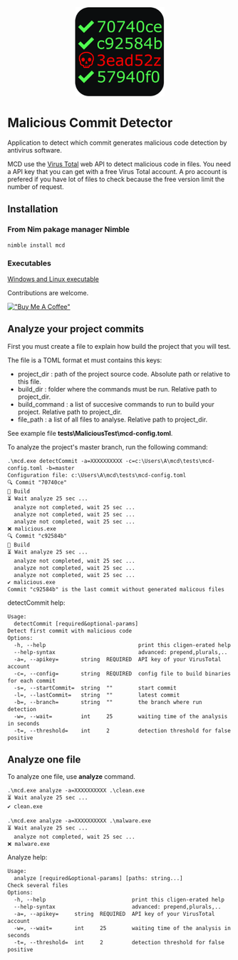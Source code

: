 <div style="text-align:center"><img src="icons/MCD.png" width="200" height="200"></div>

# Malicious Commit Detector

Application to detect which commit generates malicious code detection by antivirus software.

MCD use the [Virus Total](https://www.virustotal.com) web API to detect malicious code in files. You need a API key that you can get with a free Virus Total account.
A pro account is prefered if you have lot of files to check because the free version limit the number of request.

## Installation 

### From Nim pakage manager Nimble
```bash
nimble install mcd
```

### Executables
[Windows and Linux executable](https://gitlab.com/EchoPouet/malicious-commit-detector/mcd/-/releases)

Contributions are welcome.

[!["Buy Me A Coffee"](https://www.buymeacoffee.com/assets/img/custom_images/yellow_img.png)](https://www.buymeacoffee.com/EchoPouet)

## Analyze your project commits

First you must create a file to explain how build the project that you will test.

The file is a TOML format et must contains this keys:

* project_dir : path of the project source code. Absolute path or relative to this file.
* build_dir : folder where the commands must be run. Relative path to project_dir.
* build_command : a list of succesive commands to run to build your project. Relative path to project_dir.
* file_path : a list of all files to analyse. Relative path to project_dir.

See example file **tests\MaliciousTest\mcd-config.toml**.

To analyze the project's master branch, run the following command:
```
.\mcd.exe detectCommit -a=XXXXXXXXXX -c=c:\Users\A\mcd\tests\mcd-config.toml -b=master
Configuration file: c:\Users\A\mcd\tests\mcd-config.toml
🔍 Commit "70740ce"
🔨 Build
⏳ Wait analyze 25 sec ...
  analyze not completed, wait 25 sec ...
  analyze not completed, wait 25 sec ...
  analyze not completed, wait 25 sec ...
❌ malicious.exe
🔍 Commit "c92584b"
🔨 Build
⏳ Wait analyze 25 sec ...
  analyze not completed, wait 25 sec ...
  analyze not completed, wait 25 sec ...
  analyze not completed, wait 25 sec ...
✔️ malicious.exe
Commit "c92584b" is the last commit without generated malicous files
```

detectCommit help:
```
Usage:
  detectCommit [required&optional-params]
Detect first commit with malicious code
Options:
  -h, --help                             print this cligen-erated help
  --help-syntax                          advanced: prepend,plurals,..
  -a=, --apikey=       string  REQUIRED  API key of your VirusTotal account
  -c=, --config=       string  REQUIRED  config file to build binaries for each commit
  -s=, --startCommit=  string  ""        start commit
  -l=, --lastCommit=   string  ""        latest commit
  -b=, --branch=       string  ""        the branch where run detection
  -w=, --wait=         int     25        waiting time of the analysis in seconds
  -t=, --threshold=    int     2         detection threshold for false positive
```

## Analyze one file

To analyze one file, use **analyze** command.
```
.\mcd.exe analyze -a=XXXXXXXXXX .\clean.exe
⏳ Wait analyze 25 sec ...
✔️ clean.exe

.\mcd.exe analyze -a=XXXXXXXXXX .\malware.exe
⏳ Wait analyze 25 sec ...
  analyze not completed, wait 25 sec ...
❌ malware.exe
```

Analyze help:
```
Usage:
  analyze [required&optional-params] [paths: string...]
Check several files
Options:
  -h, --help                           print this cligen-erated help
  --help-syntax                        advanced: prepend,plurals,..
  -a=, --apikey=     string  REQUIRED  API key of your VirusTotal account
  -w=, --wait=       int     25        waiting time of the analysis in seconds
  -t=, --threshold=  int     2         detection threshold for false positive
```